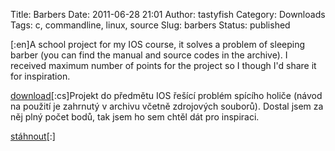 Title: Barbers
Date: 2011-06-28 21:01
Author: tastyfish
Category: Downloads
Tags: c, commandline, linux, source
Slug: barbers
Status: published

\[:en\]A school project for my IOS course, it solves a problem of
sleeping barber (you can find the manual and source codes in the
archive). I received maximum number of points for the project so I
though I'd share it for inspiration.

[download](https://www.dropbox.com/s/mbshihs7o81wrpl/barbers.zip)\[:cs\]Projekt
do předmětu IOS řešící problém spícího holiče (návod na použití je
zahrnutý v archivu včetně zdrojových souborů). Dostal jsem za něj plný
počet bodů, tak jsem ho sem chtěl dát pro inspiraci.

[stáhnout](https://www.dropbox.com/s/mbshihs7o81wrpl/barbers.zip)\[:\]
